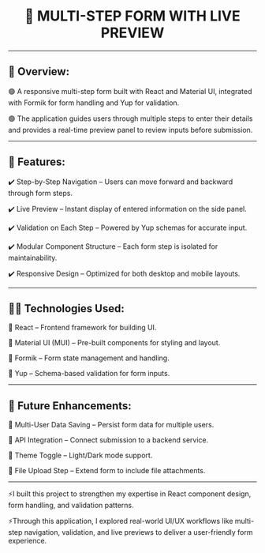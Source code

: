 # <h1 align="center"> 📝 MULTI-STEP FORM WITH LIVE PREVIEW </h1>

---

## 🌟 Overview:

🟢 A responsive multi-step form built with React and Material UI, integrated with Formik for form handling and Yup for validation.

🟢 The application guides users through multiple steps to enter their details and provides a real-time preview panel to review inputs before submission.

---

## 📌 Features:

✔️ Step-by-Step Navigation – Users can move forward and backward through form steps.

✔️ Live Preview – Instant display of entered information on the side panel.

✔️ Validation on Each Step – Powered by Yup schemas for accurate input.

✔️ Modular Component Structure – Each form step is isolated for maintainability.

✔️ Responsive Design – Optimized for both desktop and mobile layouts.

---

## 👨‍💻 Technologies Used:

📝 React – Frontend framework for building UI.

📝 Material UI (MUI) – Pre-built components for styling and layout.

📝 Formik – Form state management and handling.

📝 Yup – Schema-based validation for form inputs.

---

## 🚀 Future Enhancements:

🔹 Multi-User Data Saving – Persist form data for multiple users.

🔹 API Integration – Connect submission to a backend service.

🔹 Theme Toggle – Light/Dark mode support.

🔹 File Upload Step – Extend form to include file attachments.

---

⚡I built this project to strengthen my expertise in React component design, form handling, and validation patterns.

⚡Through this application, I explored real-world UI/UX workflows like multi-step navigation, validation, and live previews to deliver a user-friendly form experience.
